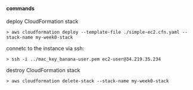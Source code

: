 #### commands
deploy CloudFormation stack
```
> aws cloudformation deploy --template-file ./simple-ec2.cfn.yaml --stack-name my-week0-stack
```

connetc to the instance via ssh:
```
> ssh -i ../mac_key_banana-user.pem ec2-user@34.219.35.234
```

destroy CloudFormation stack
```
> aws cloudformation delete-stack --stack-name my-week0-stack
```